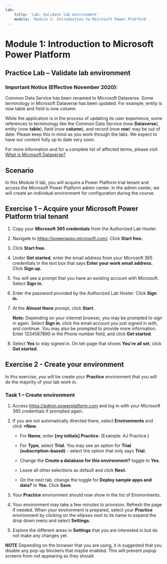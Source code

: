 ```yaml
---
lab:
    title: 'Lab: Validate lab environment'
    module: 'Module 1: Introduction to Microsoft Power Platform'
---
```


Module 1: Introduction to Microsoft Power Platform 
=================================

## Practice Lab – Validate lab environment

### Important Notice (Effective November 2020):
Common Data Service has been renamed to Microsoft Dataverse. Some terminology in Microsoft Dataverse has been updated. For example, entity is now table and field is now column. 

While the application is in the process of updating its user experience, some references to terminology like the Common Data Service (now **Dataverse**), entity (now **table**), field (now **column**), and record (now **row**) may be out of date. Please keep this in mind as you work through the labs. We expect to have our content fully up to date very soon. 

For more information and for a complete list of affected terms, please visit [What is Microsoft Dataverse?](https://docs.microsoft.com/en-us/powerapps/maker/common-data-service/data-platform-intro#terminology-updates)


## Scenario

In this Module 0 lab, you will acquire a Power Platform trial tenant and access
the Microsoft Power Platform admin center. In the admin center, we will create an
individual environment for configuration during the course.

## Exercise 1 – Acquire your Microsoft Power Platform trial tenant

1.  Copy your **Microsoft 365 credentials** from the Authorized Lab Hoster.

2.  Navigate to <https://powerapps.microsoft.com/>. Click **Start free.**

3.  Click **Start free.**

4.  Under **Get started**, enter the email address from your Microsoft 365
    credentials in the text box that says **Enter your work email address.**
    Click **Sign up.**

5.  You will see a prompt that you have an existing account with Microsoft.
    Select **Sign in.**

6.  Enter the password provided by the Authorized Lab Hoster. Click **Sign in.**

7.  At the **Almost there** prompt, click **Start.**

    **Note:** Depending on your internet browser, you may be prompted to sign in
    again. Select **Sign in**, click the email account you just signed in with,
    and continue. You may also be prompted to provide more information. Enter
    1234567890 in the Phone number field, and click **Get started**.

8.  Select **Yes** to stay signed in. On teh page that shows **You're all set**,
    click **Get started**.

## Exercise 2 - Create your environment

In this exercise, you will be create your **Practice** environment that you will
do the majority of your lab work in.

### Task 1 – Create environment

1.  Access <https://admin.powerplatform.com> and log in with your Microsoft 365 credentials if prompted again.

2.  If you are not automatically directed there, select **Environments** and
    click **+New.**

    -   For **Name**, enter **[my initials] Practice.** (Example: AJ Practice.)

    -   For **Type**, select **Trial.** You may see an option for **Trial
        (subscription-based)** - select the option that only says **Trial.**

    -   Change the **Create a database for this environment?** toggle to
        **Yes.**

    -   Leave all other selections as default and click **Next.**

    -   On the next tab, change the toggle for **Deploy sample apps and data?**
        to **Yes.** Click **Save**.

3.  Your **Practice** environment should now show in the list of Environments.

4.  Your environment may take a few minutes to provision. Refresh the page if
    needed. When your environment is prepared, select your **Practice**
    environment by clicking on the ellipses next to its name to expand the drop
    down menu and select **Settings.**

5.  Explore the different areas in **Settings** that you are interested in but
    do not make any changes yet.

**NOTE** Depending on the browser that you are using, it is suggested that you
disable any pop-up blockers that maybe enabled. This will prevent popup screens
from not appearing as they should.
